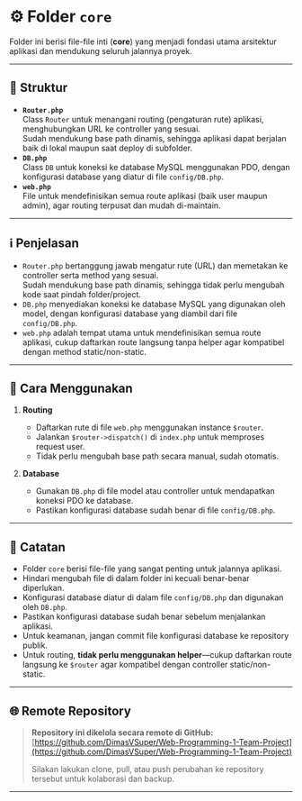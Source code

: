 # ⚙️ Folder `core`

Folder ini berisi file-file inti (**core**) yang menjadi fondasi utama arsitektur aplikasi dan mendukung seluruh jalannya proyek.

---

## 📁 Struktur

- **`Router.php`**  
  Class `Router` untuk menangani routing (pengaturan rute) aplikasi, menghubungkan URL ke controller yang sesuai.  
  Sudah mendukung base path dinamis, sehingga aplikasi dapat berjalan baik di lokal maupun saat deploy di subfolder.
- **`DB.php`**  
  Class `DB` untuk koneksi ke database MySQL menggunakan PDO, dengan konfigurasi database yang diatur di file `config/DB.php`.
- **`web.php`**  
  File untuk mendefinisikan semua route aplikasi (baik user maupun admin), agar routing terpusat dan mudah di-maintain.

---

## ℹ️ Penjelasan

- `Router.php` bertanggung jawab mengatur rute (URL) dan memetakan ke controller serta method yang sesuai.  
  Sudah mendukung base path dinamis, sehingga tidak perlu mengubah kode saat pindah folder/project.
- `DB.php` menyediakan koneksi ke database MySQL yang digunakan oleh model, dengan konfigurasi database yang diambil dari file `config/DB.php`.
- `web.php` adalah tempat utama untuk mendefinisikan semua route aplikasi, cukup daftarkan route langsung tanpa helper agar kompatibel dengan method static/non-static.

---

## 🚀 Cara Menggunakan

1. **Routing**  
   - Daftarkan rute di file `web.php` menggunakan instance `$router`.
   - Jalankan `$router->dispatch()` di `index.php` untuk memproses request user.
   - Tidak perlu mengubah base path secara manual, sudah otomatis.

2. **Database**  
   - Gunakan `DB.php` di file model atau controller untuk mendapatkan koneksi PDO ke database.
   - Pastikan konfigurasi database sudah benar di file `config/DB.php`.

---

## 📝 Catatan

- Folder `core` berisi file-file yang sangat penting untuk jalannya aplikasi.
- Hindari mengubah file di dalam folder ini kecuali benar-benar diperlukan.
- Konfigurasi database diatur di dalam file `config/DB.php` dan digunakan oleh `DB.php`.
- Pastikan konfigurasi database sudah benar sebelum menjalankan aplikasi.
- Untuk keamanan, jangan commit file konfigurasi database ke repository publik.
- Untuk routing, **tidak perlu menggunakan helper**—cukup daftarkan route langsung ke `$router` agar kompatibel dengan controller static/non-static.

---

## 🌐 Remote Repository

> **Repository ini dikelola secara remote di GitHub:**  
> [https://github.com/DimasVSuper/Web-Programming-1-Team-Project](https://github.com/DimasVSuper/Web-Programming-1-Team-Project)
>
> Silakan lakukan clone, pull, atau push perubahan ke repository tersebut untuk kolaborasi dan backup.

---